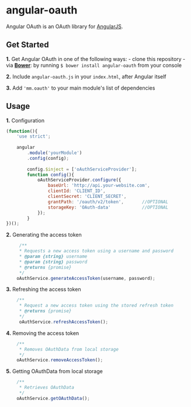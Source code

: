 # angular-oauth
Angular OAuth is an OAuth library for [AngularJS](http://angularjs.org).

## Get Started
**1.** Get Angular OAuth in one of the following ways:
    - clone this repository
    - via **[Bower](http://bower.io/)**: by running `$ bower install angular-oauth` from your console
    
**2.** Include `angular-oauth.js` in your `index.html`, after Angular itself

**3.** Add `'mm.oauth'` to your main module's list of dependencies

## Usage
**1.** Configuration
```javascript
(function(){
    'use strict';
    
    angular
        .module('yourModule')
        .config(config);
        
        config.$inject = ['oAuthServiceProvider'];
        function config(){
            oAuthServiceProvider.configure({
                baseUrl: 'http://api.your-website.com',
                clientId: 'CLIENT_ID',
                clientSecret: 'CLIENT_SECRET',
                grantPath: '/oauth/v2/token',       //OPTIONAL
                storageKey: 'OAuth-data'            //OPTIONAL
            });
        }
})();
```

**2.** Generating the access token
```javascript
     /**
     * Requests a new access token using a username and password
     * @param {string} username
     * @param {string} password
     * @returns {promise}
     */
    oAuthService.generateAccessToken(username, password);
```

**3.** Refreshing the access token
```javascript
    /**
     * Request a new access token using the stored refresh token
     * @returns {promise}
     */
     oAuthService.refreshAccessToken();
```

**4.** Removing the access token
```javascript
    /**
     * Removes OAuthData from local storage
     */
    oAuthService.removeAccessToken();
```

**5.** Getting OAuthData from local storage
```javascript
    /**
     * Retrieves OAuthData
     */
    oAuthService.getOAuthData();
```